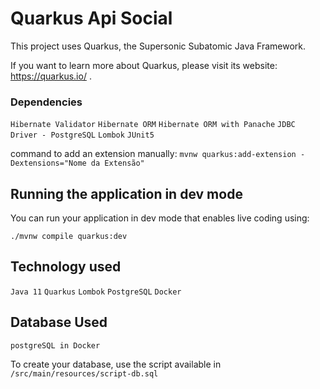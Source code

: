 # Quarkus Api Social

This project uses Quarkus, the Supersonic Subatomic Java Framework.

If you want to learn more about Quarkus, please visit its website: https://quarkus.io/ .

### Dependencies
``Hibernate Validator``
``Hibernate ORM``
``Hibernate ORM with Panache``
``JDBC Driver - PostgreSQL``
``Lombok``
``JUnit5``


command to add an extension manually: ``mvnw quarkus:add-extension -Dextensions="Nome da Extensão"``

## Running the application in dev mode

You can run your application in dev mode that enables live coding using:
```shell script
./mvnw compile quarkus:dev
```

## Technology used
``Java 11``
``Quarkus``
``Lombok``
``PostgreSQL``
``Docker``


## Database Used

```shell script
postgreSQL in Docker
```
To create your database, use the script available in `/src/main/resources/script-db.sql`

